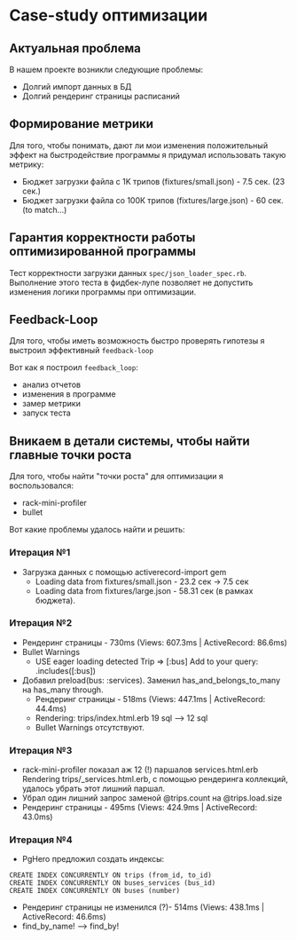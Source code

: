 # Case-study оптимизации

## Актуальная проблема
В нашем проекте возникли следующие проблемы:
* Долгий импорт данных в БД
* Долгий рендеринг страницы расписаний

## Формирование метрики
Для того, чтобы понимать, дают ли мои изменения положительный эффект на быстродействие программы я придумал использовать такую метрику:
* Бюджет загрузки файла c 1K трипов (fixtures/small.json) - 7.5 сек. (23 сек.)
* Бюджет загрузки файла со 100К трипов (fixtures/large.json) - 60 сек. (to match...)

## Гарантия корректности работы оптимизированной программы
Тест корректности загрузки данных `spec/json_loader_spec.rb`. Выполнение этого теста в фидбек-лупе позволяет не допустить изменения логики программы при оптимизации.

## Feedback-Loop
Для того, чтобы иметь возможность быстро проверять гипотезы я выстроил эффективный `feedback-loop`

Вот как я построил `feedback_loop`:
- анализ отчетов
- изменения в программе
- замер метрики
- запуск теста

## Вникаем в детали системы, чтобы найти главные точки роста
Для того, чтобы найти "точки роста" для оптимизации я воспользовался:
- rack-mini-profiler
- bullet

Вот какие проблемы удалось найти и решить:

### Итерация №1
- Загрузка данных с помощью activerecord-import gem
    * Loading data from fixtures/small.json - 23.2 сек -> 7.5 сек
    * Loading data from fixtures/large.json - 58.31 сек (в рамках бюджета).

### Итерация №2
- Рендеринг страницы - 730ms (Views: 607.3ms | ActiveRecord: 86.6ms)
- Bullet Warnings
  * USE eager loading detected Trip => [:bus] Add to your query: .includes([:bus])
- Добавил preload(bus: :services). Заменил has_and_belongs_to_many на has_many through.
  - Рендеринг страницы - 518ms (Views: 447.1ms | ActiveRecord: 44.4ms)
  - Rendering: trips/index.html.erb 19 sql --> 12 sql
  - Bullet Warnings отсутствуют.

### Итерация №3
- rack-mini-profiler показал аж 12 (!) паршалов services.html.erb Rendering trips/_services.html.erb, с помощью рендеринга коллекций, удалось убрать этот лишний паршал.
- Убрал один лишний запрос заменой @trips.count на @trips.load.size
- Рендеринг страницы - 495ms (Views: 424.9ms | ActiveRecord: 43.0ms)

### Итерация №4
- PgHero предложил создать индексы:
```
CREATE INDEX CONCURRENTLY ON trips (from_id, to_id)
CREATE INDEX CONCURRENTLY ON buses_services (bus_id)
CREATE INDEX CONCURRENTLY ON buses (number)
```
- Рендеринг страницы не изменился (?)- 514ms (Views: 438.1ms | ActiveRecord: 46.6ms)
- find_by_name! --> find_by!